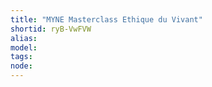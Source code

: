 ```yaml
---
title: "MYNE Masterclass Ethique du Vivant"
shortid: ryB-VwFVW
alias: 
model: 
tags: 
node: 
--- 
```

 